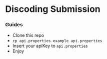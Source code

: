 # Discoding Submission

### Guides
- Clone this repo
- `cp api.properties.example api.properties`
- Insert your apiKey to `api.properties`
- Enjoy